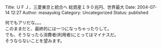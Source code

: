 Title: ＵＦＪ、三菱東京と統合へ 総資産１９０兆円、世界最大
Date: 2004-07-14 12:27
Author: masayukig
Category: Uncategorized
Status: published

何でもアリだな。。。  
このままだと、最終的には一つになっちゃったりして。  
でも、そうなったら消費者(利用者)にとってはマイナスだ。  
そうならないことを望みます。
